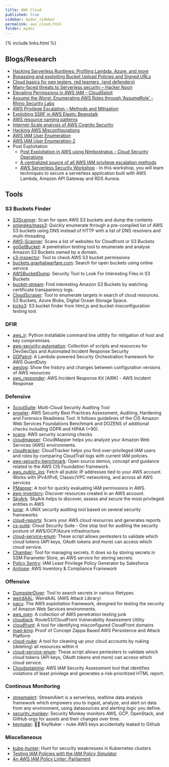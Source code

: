 ```yaml
---
title: AWS Cloud
published: true
sidebar: mydoc_sidebar
permalink: aws_cloud.html
folder: mydoc
---
```


{% include links.html %}

## Blogs/Research

* [Hacking Serverless Runtimes: Profiling Lambda, Azure, and more](https://www.blackhat.com/docs/us-17/wednesday/us-17-Krug-Hacking-Severless-Runtimes.pdf)
* [Bypassing and exploiting Bucket Upload Policies and Signed URLs](https://labs.detectify.com/2018/08/02/bypassing-exploiting-bucket-upload-policies-signed-urls/)
* [Cloud basics for pen testers, red teamers, (and defenders)](https://adsecurity.org/wp-content/uploads/2017/07/2017-DEFCON-HackingTheCloud-SteereMetcalf-Final.pdf)
* [Many-faced threats to Serverless security – Hacker Noon](https://hackernoon.com/many-faced-threats-to-serverless-security-519e94d19dba)
* [Elevating Permissions in AWS IAM – CloudSploit](https://blog.cloudsploit.com/privilege-escalation-in-amazon-web-services-cb4837365958)
* [Assume the Worst: Enumerating AWS Roles through ‘AssumeRole’ - Rhino Security Labs](https://rhinosecuritylabs.com/aws/assume-worst-aws-assume-role-enumeration/)
* [AWS Privilege Escalation – Methods and Mitigation](https://rhinosecuritylabs.com/aws/aws-privilege-escalation-methods-mitigation/)
* [Exploiting SSRF in AWS Elastic Beanstalk](https://www.notsosecure.com/exploiting-ssrf-in-aws-elastic-beanstalk/)
* [AWS resource naming patterns](https://summitroute.com/blog/2019/02/10/aws_resource_naming_patterns/)
* [Internet-Scale analysis of AWS Cognito Security](https://andresriancho.com/internet-scale-analysis-of-aws-cognito-security/ )
* [Hacking AWS Misconfigurations](https://www.notsosecure.com/hacking-aws-cognito-misconfigurations/)
* [AWS IAM User Enumeration](https://rhinosecuritylabs.com/aws/aws-iam-user-enumeration/)
* [AWS IAM User Enumeration-2](https://rhinosecuritylabs.com/aws/aws-role-enumeration-iam-p2/)
* Post Exploitation
  * [Post Exploitation in AWS using Nimbostratus - Cloud Security Operations](https://cloudsecops.com/post-exploitation-in-aws/)
  * [A centralized source of all AWS IAM privilege escalation methods](https://github.com/RhinoSecurityLabs/AWS-IAM-Privilege-Escalation)
  * [AWS Serverless Security Workshop](https://github.com/aws-samples/aws-serverless-security-workshop) - In this workshop, you will learn techniques to secure a serverless application built with AWS Lambda, Amazon API Gateway and RDS Aurora.

## Tools

### S3 Buckets Finder

* [S3Scanner](https://github.com/sa7mon/S3Scanner): Scan for open AWS S3 buckets and dump the contents
* [smiegles/mass3](https://github.com/smiegles/mass3): Quickly enumerate through a pre-compiled list of AWS S3 buckets using DNS instead of HTTP with a list of DNS resolvers and multi-threading.
* [AWS-Scanner](https://github.com/random-robbie/AWS-Scanner): Scans a list of websites for Cloudfront or S3 Buckets
* [goGetBucket](https://github.com/eur0pa/goGetBucket): A penetration testing tool to enumerate and analyse Amazon S3 Buckets owned by a domain.
* [s3-inspector](https://github.com/kromtech/s3-inspector): Tool to check AWS S3 bucket permissions
* [buckets.grayhatwarfare.com](https://buckets.grayhatwarfare.com/): Search for open buckets using online service
* [AWSBucketDump](https://github.com/jordanpotti/AWSBucketDump): Security Tool to Look For Interesting Files in S3 Buckets
* [bucket-stream](https://github.com/eth0izzle/bucket-stream): Find interesting Amazon S3 Buckets by watching certificate transparency logs.
* [CloudScraper](https://github.com/jordanpotti/CloudScraper): Tool to enumerate targets in search of cloud resources. S3 Buckets, Azure Blobs, Digital Ocean Storage Space.
* [kicks3](https://github.com/abuvanth/kicks3): S3 bucket finder from html,js and bucket misconfiguration testing tool.

### DFIR

* [aws_ir](https://github.com/ThreatResponse/aws_ir): Python installable command line utiltity for mitigation of host and key compromises.
* [aws-security-automation](https://github.com/awslabs/aws-security-automation): Collection of scripts and resources for DevSecOps and Automated Incident Response Security
* [GDPatrol](https://github.com/ansorren/GDPatrol): A Lambda-powered Security Orchestration framework for AWS GuardDuty
* [awslog](https://github.com/jaksi/awslog): Show the history and changes between configuration versions of AWS resources
* [aws_responder](https://github.com/prolsen/aws_responder): AWS Incident Response Kit (AIRK) - AWS Incident Response

### Defensive

* [ScoutSuite](https://github.com/nccgroup/ScoutSuite): Multi-Cloud Security Auditing Tool
* [prowler](https://github.com/toniblyx/prowler): AWS Security Best Practices Assessment, Auditing, Hardening and Forensics Readiness Tool. It follows guidelines of the CIS Amazon Web Services Foundations Benchmark and DOZENS of additional checks including GDPR and HIPAA (+90).
* [scans](https://github.com/cloudsploit/scans): AWS security scanning checks
* [cloudmapper](https://github.com/duo-labs/cloudmapper): CloudMapper helps you analyze your Amazon Web Services (AWS) environments.
* [cloudtracker](https://github.com/duo-labs/cloudtracker): CloudTracker helps you find over-privileged IAM users and roles by comparing CloudTrail logs with current IAM policies.
* [aws-security-benchmark](https://github.com/awslabs/aws-security-benchmark): Open source demos, concept and guidance related to the AWS CIS Foundation framework.
* [aws_public_ips](https://github.com/arkadiyt/aws_public_ips): Fetch all public IP addresses tied to your AWS account. Works with IPv4/IPv6, Classic/VPC networking, and across all AWS services
* [PMapper](https://github.com/nccgroup/PMapper): A tool for quickly evaluating IAM permissions in AWS.
* [aws-inventory](https://github.com/nccgroup/aws-inventory): Discover resources created in an AWS account.
* [SkyArk](https://github.com/cyberark/SkyArk): SkyArk helps to discover, assess and secure the most privileged entities in AWS
* [lunar](https://github.com/lateralblast/lunar): A UNIX security auditing tool based on several security frameworks
* [cloud-reports](https://github.com/tensult/cloud-reports): Scans your AWS cloud resources and generates reports
* [cs-suite](https://github.com/SecurityFTW/cs-suite): Cloud Security Suite - One stop tool for auditing the security posture of AWS/GCP/Azure infrastructure.
* [cloud-service-enum](https://github.com/NotSoSecure/cloud-service-enum): These script allows pentesters to validate which cloud tokens (API keys, OAuth tokens and more) can access which cloud service.
* [Chamber](https://github.com/segmentio/chamber): Tool for managing secrets. It does so by storing secrets in SSM Parameter Store, an AWS service for storing secrets.
* [Policy Sentry](https://github.com/salesforce/policy_sentry): IAM Least Privilege Policy Generator by Salesforce
* [Antiope](https://github.com/turnerlabs/antiope): AWS Inventory & Compliance Framework


### Offensive
* [DumpsterDiver](https://github.com/securing/DumpsterDiver): Tool to search secrets in various filetypes.
* [weirdAAL](https://github.com/carnal0wnage/weirdAAL): WeirdAAL (AWS Attack Library)
* [pacu](https://github.com/RhinoSecurityLabs/pacu): The AWS exploitation framework, designed for testing the security of Amazon Web Services environments.
* [aws_pwn](https://github.com/dagrz/aws_pwn): A collection of AWS penetration testing junk
* [cloudjack](https://github.com/prevade/cloudjack): Route53/CloudFront Vulnerability Assessment Utility
* [cloudfrunt](https://github.com/MindPointGroup/cloudfrunt): A tool for identifying misconfigured CloudFront domains
* [mad-king](https://github.com/ThreatResponse/mad-king): Proof of Concept Zappa Based AWS Persistence and Attack Platform
* [cloud-nuke](https://github.com/gruntwork-io/cloud-nuke): A tool for cleaning up your cloud accounts by nuking (deleting) all resources within it
* [cloud-service-enum](https://github.com/NotSoSecure/cloud-service-enum): These script allows pentesters to validate which cloud tokens (API keys, OAuth tokens and more) can access which cloud service.
* [Cloudsplaining](https://github.com/salesforce/cloudsplaining): AWS IAM Security Assessment tool that identifies violations of least privilege and generates a risk-prioritized HTML report.

### Continous Monitoring

* [streamalert](https://github.com/airbnb/streamalert): StreamAlert is a serverless, realtime data analysis framework which empowers you to ingest, analyze, and alert on data from any environment, using datasources and alerting logic you define.
* [security_monkey](https://github.com/Netflix/security_monkey): Security Monkey monitors AWS, GCP, OpenStack, and GitHub orgs for assets and their changes over time.
* [keynuker](https://github.com/tleyden/keynuker): 🔐💥 KeyNuker - nuke AWS keys accidentally leaked to Github

### Miscellaneous

* [kube-hunter](https://github.com/aquasecurity/kube-hunter):  Hunt for security weaknesses in Kubernetes clusters
* [Testing IAM Policies with the IAM Policy Simulator](https://docs.aws.amazon.com/IAM/latest/UserGuide/access_policies_testing-policies.html)
* [An AWS IAM Policy Linter: Parliament](https://duo.com/blog/an-aws-iam-policy-linter-parliament)
